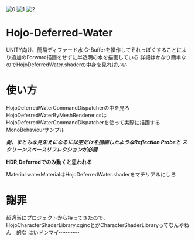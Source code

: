 
<img src="https://blog-imgs-112.fc2.com/h/o/j/hojogames/2017y10m28d_185331276.png" alt="0" title="0">
<img src="https://blog-imgs-112.fc2.com/h/o/j/hojogames/2017y10m28d_185333159.png" alt="1" title="1">
<img src="https://blog-imgs-112.fc2.com/h/o/j/hojogames/2017y10m28d_185334576.png" alt="2" title="2">

# Hojo-Deferred-Water
UNITY向け、簡易ディファード水
G-Bufferを操作してそれっぽくすることにより追加のForward描画をせずに半透明の水を描画している
詳細はかなり簡単なのでHojoDeferredWater.shaderの中身を見ればいい

# 使い方
HojoDeferredWaterCommandDispatcherの中を見ろ HojoDeferredWaterByMeshRenderer.csはHojoDeferredWaterCommandDispatcherを使って実際に描画するMonoBehaviourサンプル

**_尚、まともな見栄えになるには空だけを描画したようなReflection Probeと
スクリーンスペースリフレクションが必要_**

**HDR,Deferredでのみ動くと思われる**

Material waterMaterialはHojoDeferredWater.shaderをマテリアルにしろ





# 謝罪
超適当にプロジェクトから持ってきたので、
HojoCharacterShaderLibrary.cgincとかCharacterShaderLibraryってなんやねん　的な
はいドンマイ～～～～
